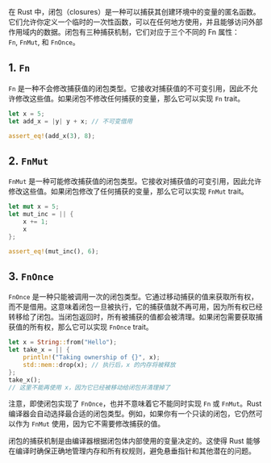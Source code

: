 在 Rust 中，闭包（closures）是一种可以捕获其创建环境中的变量的匿名函数。它们允许你定义一个临时的一次性函数，可以在任何地方使用，并且能够访问外部作用域内的数据。闭包有三种捕获机制，它们对应于三个不同的 Fn 属性：`Fn`, `FnMut`, 和 `FnOnce`。

## 1. `Fn`

`Fn` 是一种不会修改捕获值的闭包类型。它接收对捕获值的不可变引用，因此不允许修改这些值。如果闭包不修改任何捕获的变量，那么它可以实现 `Fn` trait。

```rust
let x = 5;
let add_x = |y| y + x; // 不可变借用

assert_eq!(add_x(3), 8);
```

## 2. `FnMut`

`FnMut` 是一种可能修改捕获值的闭包类型。它接收对捕获值的可变引用，因此允许修改这些值。如果闭包修改了任何捕获的变量，那么它可以实现 `FnMut` trait。

```rust
let mut x = 5;
let mut_inc = || {
    x += 1;
    x
};

assert_eq!(mut_inc(), 6);
```

## 3. `FnOnce`

`FnOnce` 是一种只能被调用一次的闭包类型。它通过移动捕获的值来获取所有权，而不是借用。这意味着闭包一旦被执行，它的捕获值就不再可用，因为所有权已经转移给了闭包。当闭包返回时，所有被捕获的值都会被清理。如果闭包需要获取捕获值的所有权，那么它可以实现 `FnOnce` trait。

```rust
let x = String::from("Hello");
let take_x = || {
    println!("Taking ownership of {}", x);
    std::mem::drop(x); // 执行后，x 的内存将被释放
};
take_x();
// 这里不能再使用 x，因为它已经被移动给闭包并清理掉了
```

注意，即使闭包实现了 `FnOnce`，也并不意味着它不能同时实现 `Fn` 或 `FnMut`。Rust 编译器会自动选择最合适的闭包类型。例如，如果你有一个只读的闭包，它仍然可以作为 `FnMut` 使用，因为它不需要修改捕获的值。

闭包的捕获机制是由编译器根据闭包体内部使用的变量决定的。这使得 Rust 能够在编译时确保正确地管理内存和所有权规则，避免悬垂指针和其他潜在的问题。